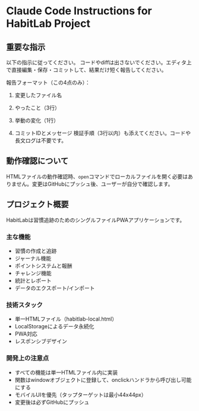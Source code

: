 # Claude Code Instructions for HabitLab Project

## 重要な指示

以下の指示に従ってください。
コードやdiffは出さないでください。エディタ上で直接編集・保存・コミットして、結果だけ短く報告してください。

報告フォーマット（この4点のみ）：

1. 変更したファイル名

2. やったこと（3行）

3. 挙動の変化（1行）

4. コミットIDとメッセージ
   検証手順（3行以内）も添えてください。コードや長文ログは不要です。

## 動作確認について

HTMLファイルの動作確認時、`open`コマンドでローカルファイルを開く必要はありません。変更はGitHubにプッシュ後、ユーザーが自分で確認します。

## プロジェクト概要

HabitLabは習慣追跡のためのシングルファイルPWAアプリケーションです。

### 主な機能
- 習慣の作成と追跡
- ジャーナル機能
- ポイントシステムと報酬
- チャレンジ機能
- 統計とレポート
- データのエクスポート/インポート

### 技術スタック
- 単一HTMLファイル（habitlab-local.html）
- LocalStorageによるデータ永続化
- PWA対応
- レスポンシブデザイン

### 開発上の注意点
- すべての機能は単一HTMLファイル内に実装
- 関数はwindowオブジェクトに登録して、onclickハンドラから呼び出し可能にする
- モバイルUIを優先（タップターゲットは最小44x44px）
- 変更後は必ずGitHubにプッシュ